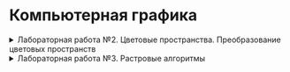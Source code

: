 # Компьютерная графика

<details>
<summary>Лабораторная работа №2. Цветовые пространства. Преобразование цветовых пространств</summary>

**1.** Преобразовать изображение из RGB в оттенки серого. Реализовать два варианта формулы с учетом разных вкладов R, G и B в интенсивность (см. презентацию). Затем найти разность полученных полутоновых изображений. Построить гистограммы интенсивности после одного и второго преобразования.  
![изображение](https://github.com/user-attachments/assets/00b4e96d-2511-416d-97c9-d78d0b1c1345)

**2.** Выделить из полноцветного изображения каждый из каналов R, G, B и вывести результат. Построить гистограмму по цветам (3 штуки).  
![изображение](https://github.com/user-attachments/assets/b6626088-b0e9-4877-a40b-0719cf13e371)

**3.** Преобразовать изображение из RGB в HSV. Добавить возможность изменять значения оттенка, насыщенности и яркости. Результат сохранять в файл, предварительно преобразовав обратно.  
![изображение](https://github.com/user-attachments/assets/392833cd-82d9-41fb-bed1-8b32cb555bad)

</details>

<details>
<summary>Лабораторная работа №3. Растровые алгоритмы</summary>

**1.** Заливка и выделение границы.

   - **1а.** Рекурсивный алгоритм заливки на основе серий пикселов (линий) заданным цветом.  
     _\<изображение\>_

   - **1б.** Рекурсивный алгоритм заливки на основе серий пикселов (линий) рисунком из графического файла. Файл можно загрузить встроенными средствами и затем считывать точки изображения для использования в заливке. Рассмотреть случаи, когда файл небольшого размера и заливается циклически, и когда большой. Масштабировать не нужно. Область рисуется мышкой, произвольной формы. Внутри могут быть отверстия. Точка, с которой начинается заливка, задается щелчком мыши.  
     _\<изображение\>_

   - **1в.** Выделение границы связной области. На вход подается изображение. Граница связной области задается одним цветом. Имея начальную точку границы, организовать её обход, занося точки в список в порядке обхода. Начальную точку границы можно получать любым способом. Для контроля полученную границу прорисовать поверх исходного изображения.  
     _\<изображение\>_

**2.** Реализовать рисование отрезка: целочисленным алгоритмом Брезенхема и алгоритмом ВУ.  
_\<изображение\>_

**3.** Выполнить градиентное окрашивание произвольного треугольника, у которого все три вершины разного цвета, используя алгоритм растеризации треугольника.  
_\<изображение\>_

</details>
